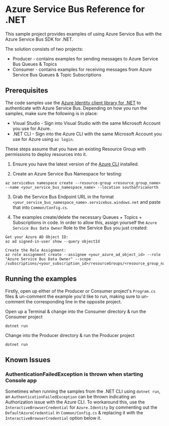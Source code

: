 # Azure Service Bus Reference for .NET

This sample project provides examples of using Azure Service Bus with the Azure Service Bus SDK for .NET.

The solution consists of two projects:

- Producer - contains examples for sending messages to Azure Service Bus Queues & Topics
- Consumer - contains examples for receiving messages from Azure Service Bus Queues & Topic Subscriptions

## Prerequisites

The code samples use the [Azure Identity client library for .NET](https://docs.microsoft.com/en-gb/dotnet/api/overview/azure/identity-readme?view=azure-dotnet) to authenticate with Azure Service Bus. Depending on how you run the samples, make sure the following is in place:

- Visual Studio - Sign into Visual Studio with the same Microsoft Account you use for Azure.
- .NET CLI - Sign into the Azure CLI with the same Microsoft Account you use for Azure using `az login`.

These steps assume that you have an existing Resource Group with permissions to deploy resources into it.

1. Ensure you have the latest version of the [Azure CLI](https://docs.microsoft.com/en-us/cli/azure/install-azure-cli?view=azure-cli-latest) installed.

2. Create an Azure Service Bus Namespace for testing:

```
az servicebus namespace create --resource-group <resource_group_name> --name <your_service_bus_namespace_name> --location southafricanorth
```

3. Grab the Service Bus Endpoint URL in the format `<your_service_bus_namespace_name>.servicebus.windows.net` and paste that into `Common/Config.cs`.

4. The examples create/delete the necessary Queues + Topics + Subscriptions in code. In order to allow this, assign yourself the `Azure Service Bus Data Owner` Role to the Service Bus you just created:

```
Get your Azure AD Object ID:
az ad signed-in-user show --query objectId

Create the Role Assignment:
az role assignment create --assignee <your_azure_ad_object_id> --role "Azure Service Bus Data Owner" --scope /subscriptions/<your_subscription_id>/resourceGroups/<resource_group_name>/providers/Microsoft.ServiceBus/namespaces/<your_service_bus_namespace_name>
```

## Running the examples

Firstly, open up either of the Producer or Consumer project's `Program.cs` files & un-comment the example you'd like to run, making sure to un-comment the corresponding line in the opposite project.

Open up a Terminal & change into the Consumer directory & run the Consumer project

```
dotnet run
```

Change into the Producer directory & run the Producer project

```
dotnet run
```

## Known Issues

### AuthenticationFailedException is thrown when starting Console app

Sometimes when running the samples from the .NET CLI using `dotnet run`, an `AuthenticationFailedException` can be thrown indicating an Authorization issue with the Azure CLI. To workaround this, use the `InteractiveBrowserCredential` for `Azure.Identity` by commenting out the `DefaultAzureCredential` in `Common/Config.cs` & replacing it with the `InteractiveBrowserCredential` option below it.
